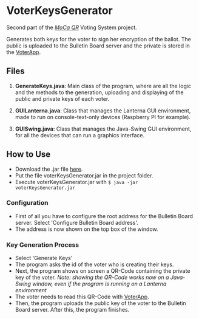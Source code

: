 # VoterKeysGenerator
Second part of the [*MoCa QR*](http://mocaqr.niclabs.cl) Voting System project.

Generates both keys for the voter to sign her encryption of the ballot. The public is uploaded to the Bulletin Board server and the private is stored in the [VoterApp](http://www.github.com/niclabs/moca-voter-app).

## Files
1. **GenerateKeys.java**: Main class of the program, where are all the logic and the methods to the generation, uploading and displaying of the public and private keys of each voter.

2. **GUILanterna.java**: Class that manages the Lanterna GUI environment, made to run on console-text-only devices (Raspberry PI for example).

3. **GUISwing.java**: Class that manages the Java-Swing GUI environment, for all the devices that can run a graphics interface.

## How to Use
* Download the .jar file [here](https://github.com/CamiloG/moca_qr/blob/master/KeyGeneration_Apps/VoterKeysGenerator_light.jar?raw=true).
* Put the file voterKeysGenerator.jar in the project folder.
* Execute voterKeysGenerator.jar with `$ java -jar voterKeysGenerator.jar`

### Configuration
* First of all you have to configure the root address for the Bulletin Board server. Select 'Configure Bulletin Board address'.
* The address is now shown on the top box of the window.

### Key Generation Process
* Select 'Generate Keys'
* The program asks the id of the voter who is creating their keys.
* Next, the program shows on screen a QR-Code containing the private key of the voter.
*Note: showing the QR-Code works now on a Java-Swing window, even if the program is running on a Lanterna environment*
* The voter needs to read this QR-Code with [VoterApp](https://github.com/niclabs/moca-voter-app).
* Then, the program uploads the public key of the voter to the Bulletin Board server. After this, the program finishes.

